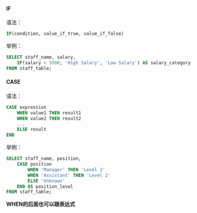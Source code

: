 #### IF
语法：
```sql
IF(condition, value_if_true, value_if_false)
```
举例：
```sql
SELECT staff_name, salary,
    IF(salary > 5000, 'High Salary', 'Low Salary') AS salary_category
FROM staff_table;
```

#### CASE
语法：
```sql
CASE expression
    WHEN value1 THEN result1
    WHEN value2 THEN result2
    ...
    ELSE result
END
```
举例：
```sql
SELECT staff_name, position,
    CASE position
        WHEN 'Manager' THEN 'Level 1'
        WHEN 'Assistant' THEN 'Level 2'
        ELSE 'Unknown'
    END AS position_level
FROM staff_table;
```
**WHEN的后面也可以跟表达式**